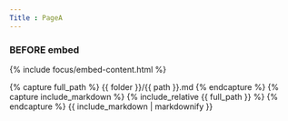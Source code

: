 ```yaml
---
Title : PageA
---
```


### BEFORE embed

{% include focus/embed-content.html %}

{% capture full_path %}
    {{ folder }}/{{ path }}.md
{% endcapture %}
{% capture include_markdown %}
    {% include_relative {{ full_path }} %}
{% endcapture %}
{{ include_markdown | markdownify }}